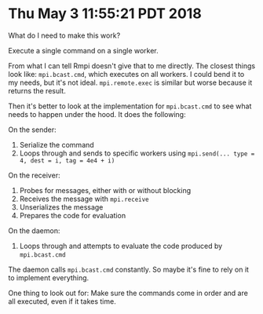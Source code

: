 # Thu May  3 11:55:21 PDT 2018

What do I need to make this work?

Execute a single command on a single worker. 

From what I can tell Rmpi
doesn't give that to me directly. The closest things look like:
`mpi.bcast.cmd`, which executes on all workers. I could bend it to my
needs, but it's not ideal. `mpi.remote.exec` is similar but worse because
it returns the result.

Then it's better to look at the implementation for `mpi.bcast.cmd` to see
what needs to happen under the hood. It does the following:

On the sender:
1. Serialize the command
2. Loops through and sends to specific workers using 
    `mpi.send(... type = 4, dest = i, tag = 4e4 + i)`

On the receiver:
1. Probes for messages, either with or without blocking
2. Receives the message with `mpi.receive`
2. Unserializes the message
3. Prepares the code for evaluation

On the daemon:
1. Loops through and attempts to evaluate the code produced by `mpi.bcast.cmd`

The daemon calls `mpi.bcast.cmd` constantly. So maybe it's fine to
rely on it to implement everything.

One thing to look out for: Make sure the commands come in order and are all
executed, even if it takes time.
